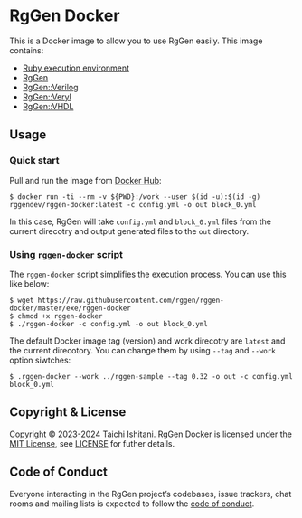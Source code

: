 # RgGen Docker

This is a Docker image to allow you to use RgGen easily. This image contains:

* [Ruby execution environment](https://hub.docker.com/_/ruby)
* [RgGen](https://github.com/rggen/rggen)
* [RgGen::Verilog](https://github.com/rggen/rggen-verilog)
* [RgGen::Veryl](https://github.com/rggen/rggen-veryl)
* [RgGen::VHDL](https://github.com/rggen/rggen-vhdl)

## Usage

### Quick start

Pull and run the image from [Docker Hub](https://hub.docker.com/r/rggendev/rggen-docker):

```
$ docker run -ti --rm -v ${PWD}:/work --user $(id -u):$(id -g) rggendev/rggen-docker:latest -c config.yml -o out block_0.yml
```

In this case, RgGen will take `config.yml` and `block_0.yml` files from the current direcotry and output generated files to the `out` directory.

### Using `rggen-docker` script

The `rggen-docker` script simplifies the execution process. You can use this like below:

```
$ wget https://raw.githubusercontent.com/rggen/rggen-docker/master/exe/rggen-docker
$ chmod +x rggen-docker
$ ./rggen-docker -c config.yml -o out block_0.yml
```

The default Docker image tag (version) and work direcotry are `latest` and the current direcotory.
You can change them by using `--tag` and `--work` option siwtches:

```
$ .rggen-docker --work ../rggen-sample --tag 0.32 -o out -c config.yml block_0.yml
```

## Copyright & License

Copyright &copy; 2023-2024 Taichi Ishitani. RgGen Docker is licensed under the [MIT License](https://opensource.org/licenses/MIT), see [LICENSE](LICENSE) for futher details.

## Code of Conduct

Everyone interacting in the RgGen project’s codebases, issue trackers, chat rooms and mailing lists is expected to follow the [code of conduct](https://github.com/rggen/rggen-docker/blob/master/CODE_OF_CONDUCT.md).
